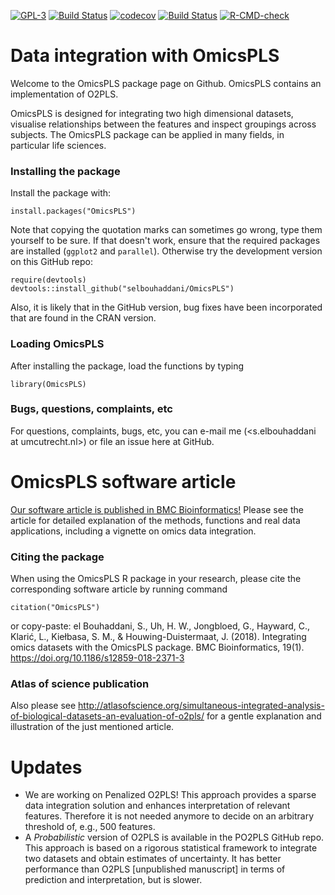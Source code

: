 [![GPL-3](https://img.shields.io/badge/license-GPL--3-blue.svg)](https://www.gnu.org/licenses/gpl-3.0.en.html)
[![Build Status](https://travis-ci.org/selbouhaddani/OmicsPLS.svg?branch=master)](https://travis-ci.org/selbouhaddani/OmicsPLS)
[![codecov](https://codecov.io/gh/selbouhaddani/OmicsPLS/branch/master/graph/badge.svg)](https://codecov.io/gh/selbouhaddani/OmicsPLS)
[![Build Status](https://cranlogs.r-pkg.org/badges/last-month/OmicsPLS)](https://cran.r-project.org/package=OmicsPLS)
[![R-CMD-check](https://github.com/selbouhaddani/OmicsPLS/workflows/R-CMD-check/badge.svg)](https://github.com/selbouhaddani/OmicsPLS/actions)


# **Data integration with OmicsPLS**

Welcome to the OmicsPLS package page on Github. OmicsPLS contains an implementation of O2PLS.

OmicsPLS is designed for integrating two high dimensional datasets, visualise relationships between the features and inspect groupings across subjects. The OmicsPLS package can be applied in many fields, in particular life sciences. 

### Installing the package

Install the package with:

    install.packages("OmicsPLS")

Note that copying the quotation marks can sometimes go wrong, type them yourself to be sure.
If that doesn't work, ensure that the required packages are installed (`ggplot2` and `parallel`).
Otherwise try the development version on this GitHub repo:
    
    require(devtools)
    devtools::install_github("selbouhaddani/OmicsPLS")
    
Also, it is likely that in the GitHub version, bug fixes have been incorporated that are found in the CRAN version.

### Loading OmicsPLS

After installing the package, load the functions by typing

    library(OmicsPLS)
    
### Bugs, questions, complaints, etc

For questions, complaints, bugs, etc, you can e-mail me (<s.elbouhaddani at umcutrecht.nl>) or file an issue here at GitHub.



# **OmicsPLS software article**

[Our software article is published in BMC Bioinformatics!](https://doi.org/10.1186/s12859-018-2371-3) Please see the article for detailed explanation of the methods, functions and real data applications, including a vignette on omics data integration. 

### Citing the package

When using the OmicsPLS R package in your research, please cite the corresponding software article by running command 

    citation("OmicsPLS")

or copy-paste:
el Bouhaddani, S., Uh, H. W., Jongbloed, G., Hayward, C., Klarić, L., Kiełbasa, S. M., & Houwing-Duistermaat, J. (2018). Integrating omics datasets with the OmicsPLS package. BMC Bioinformatics, 19(1). https://doi.org/10.1186/s12859-018-2371-3

### Atlas of science publication

Also please see http://atlasofscience.org/simultaneous-integrated-analysis-of-biological-datasets-an-evaluation-of-o2pls/ for a gentle explanation and illustration of the just mentioned article.



# **Updates**

- We are working on Penalized O2PLS! This approach provides a sparse data integration solution and enhances interpretation of relevant features. Therefore it is not needed anymore to decide on an arbitrary threshold of, e.g., 500 features. 
- A *Probabilistic* version of O2PLS is available in the PO2PLS GitHub repo. This approach is based on a rigorous statistical framework to integrate two datasets and obtain estimates of uncertainty. It has better performance than O2PLS [unpublished manuscript] in terms of prediction and interpretation, but is slower.
